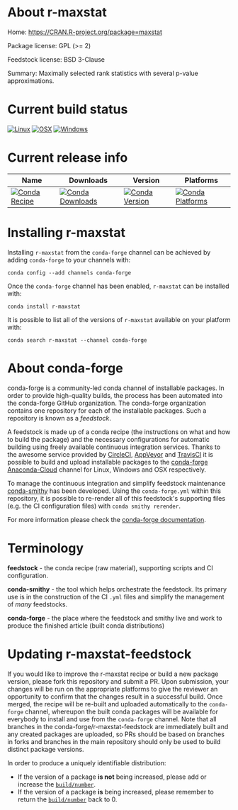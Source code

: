 About r-maxstat
===============

Home: https://CRAN.R-project.org/package=maxstat

Package license: GPL (>= 2)

Feedstock license: BSD 3-Clause

Summary: Maximally selected rank statistics with several p-value approximations.



Current build status
====================

[![Linux](https://img.shields.io/circleci/project/github/conda-forge/r-maxstat-feedstock/master.svg?label=Linux)](https://circleci.com/gh/conda-forge/r-maxstat-feedstock)
[![OSX](https://img.shields.io/travis/conda-forge/r-maxstat-feedstock/master.svg?label=macOS)](https://travis-ci.org/conda-forge/r-maxstat-feedstock)
[![Windows](https://img.shields.io/appveyor/ci/conda-forge/r-maxstat-feedstock/master.svg?label=Windows)](https://ci.appveyor.com/project/conda-forge/r-maxstat-feedstock/branch/master)

Current release info
====================

| Name | Downloads | Version | Platforms |
| --- | --- | --- | --- |
| [![Conda Recipe](https://img.shields.io/badge/recipe-r--maxstat-green.svg)](https://anaconda.org/conda-forge/r-maxstat) | [![Conda Downloads](https://img.shields.io/conda/dn/conda-forge/r-maxstat.svg)](https://anaconda.org/conda-forge/r-maxstat) | [![Conda Version](https://img.shields.io/conda/vn/conda-forge/r-maxstat.svg)](https://anaconda.org/conda-forge/r-maxstat) | [![Conda Platforms](https://img.shields.io/conda/pn/conda-forge/r-maxstat.svg)](https://anaconda.org/conda-forge/r-maxstat) |

Installing r-maxstat
====================

Installing `r-maxstat` from the `conda-forge` channel can be achieved by adding `conda-forge` to your channels with:

```
conda config --add channels conda-forge
```

Once the `conda-forge` channel has been enabled, `r-maxstat` can be installed with:

```
conda install r-maxstat
```

It is possible to list all of the versions of `r-maxstat` available on your platform with:

```
conda search r-maxstat --channel conda-forge
```


About conda-forge
=================

conda-forge is a community-led conda channel of installable packages.
In order to provide high-quality builds, the process has been automated into the
conda-forge GitHub organization. The conda-forge organization contains one repository
for each of the installable packages. Such a repository is known as a *feedstock*.

A feedstock is made up of a conda recipe (the instructions on what and how to build
the package) and the necessary configurations for automatic building using freely
available continuous integration services. Thanks to the awesome service provided by
[CircleCI](https://circleci.com/), [AppVeyor](https://www.appveyor.com/)
and [TravisCI](https://travis-ci.org/) it is possible to build and upload installable
packages to the [conda-forge](https://anaconda.org/conda-forge)
[Anaconda-Cloud](https://anaconda.org/) channel for Linux, Windows and OSX respectively.

To manage the continuous integration and simplify feedstock maintenance
[conda-smithy](https://github.com/conda-forge/conda-smithy) has been developed.
Using the ``conda-forge.yml`` within this repository, it is possible to re-render all of
this feedstock's supporting files (e.g. the CI configuration files) with ``conda smithy rerender``.

For more information please check the [conda-forge documentation](https://conda-forge.org/docs/).

Terminology
===========

**feedstock** - the conda recipe (raw material), supporting scripts and CI configuration.

**conda-smithy** - the tool which helps orchestrate the feedstock.
                   Its primary use is in the construction of the CI ``.yml`` files
                   and simplify the management of *many* feedstocks.

**conda-forge** - the place where the feedstock and smithy live and work to
                  produce the finished article (built conda distributions)


Updating r-maxstat-feedstock
============================

If you would like to improve the r-maxstat recipe or build a new
package version, please fork this repository and submit a PR. Upon submission,
your changes will be run on the appropriate platforms to give the reviewer an
opportunity to confirm that the changes result in a successful build. Once
merged, the recipe will be re-built and uploaded automatically to the
`conda-forge` channel, whereupon the built conda packages will be available for
everybody to install and use from the `conda-forge` channel.
Note that all branches in the conda-forge/r-maxstat-feedstock are
immediately built and any created packages are uploaded, so PRs should be based
on branches in forks and branches in the main repository should only be used to
build distinct package versions.

In order to produce a uniquely identifiable distribution:
 * If the version of a package **is not** being increased, please add or increase
   the [``build/number``](https://conda.io/docs/user-guide/tasks/build-packages/define-metadata.html#build-number-and-string).
 * If the version of a package **is** being increased, please remember to return
   the [``build/number``](https://conda.io/docs/user-guide/tasks/build-packages/define-metadata.html#build-number-and-string)
   back to 0.

